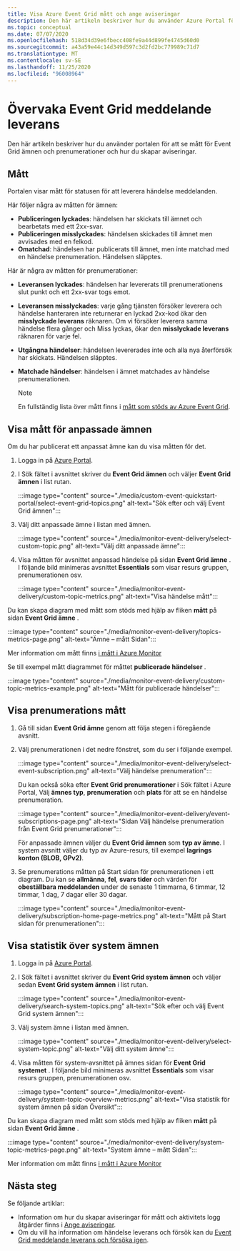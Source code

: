 ```yaml
---
title: Visa Azure Event Grid mått och ange aviseringar
description: Den här artikeln beskriver hur du använder Azure Portal för att visa mått för Azure Event Grid ämnen och prenumerationer och skapa aviseringar på dem.
ms.topic: conceptual
ms.date: 07/07/2020
ms.openlocfilehash: 518d34d39e6fbecc408fe9a44d899fe4745d60d0
ms.sourcegitcommit: a43a59e44c14d349d597c3d2fd2bc779989c71d7
ms.translationtype: MT
ms.contentlocale: sv-SE
ms.lasthandoff: 11/25/2020
ms.locfileid: "96008964"
---
```

# <a name="monitor-event-grid-message-delivery"></a>Övervaka Event Grid meddelande leverans 
Den här artikeln beskriver hur du använder portalen för att se mått för Event Grid ämnen och prenumerationer och hur du skapar aviseringar. 

## <a name="metrics"></a>Mått

Portalen visar mått för statusen för att leverera händelse meddelanden.

Här följer några av måtten för ämnen:

* **Publiceringen lyckades**: händelsen har skickats till ämnet och bearbetats med ett 2xx-svar.
* **Publiceringen misslyckades**: händelsen skickades till ämnet men avvisades med en felkod.
* **Omatchad**: händelsen har publicerats till ämnet, men inte matchad med en händelse prenumeration. Händelsen släpptes.

Här är några av måtten för prenumerationer:

* **Leveransen lyckades**: händelsen har levererats till prenumerationens slut punkt och ett 2xx-svar togs emot.
* **Leveransen misslyckades**: varje gång tjänsten försöker leverera och händelse hanteraren inte returnerar en lyckad 2xx-kod ökar den **misslyckade leverans** räknaren. Om vi försöker leverera samma händelse flera gånger och Miss lyckas, ökar den **misslyckade leverans** räknaren för varje fel.
* **Utgångna händelser**: händelsen levererades inte och alla nya återförsök har skickats. Händelsen släpptes.
* **Matchade händelser**: händelsen i ämnet matchades av händelse prenumerationen.

    > [!NOTE]
    > En fullständig lista över mått finns i [mått som stöds av Azure Event Grid](metrics.md).

## <a name="view-custom-topic-metrics"></a>Visa mått för anpassade ämnen

Om du har publicerat ett anpassat ämne kan du visa måtten för det. 

1. Logga in på [Azure Portal](https://portal.azure.com/).
2. I Sök fältet i avsnittet skriver du **Event Grid ämnen** och väljer **Event Grid ämnen** i list rutan. 

    :::image type="content" source="./media/custom-event-quickstart-portal/select-event-grid-topics.png" alt-text="Sök efter och välj Event Grid ämnen":::
3. Välj ditt anpassade ämne i listan med ämnen. 

    :::image type="content" source="./media/monitor-event-delivery/select-custom-topic.png" alt-text="Välj ditt anpassade ämne":::
4. Visa måtten för avsnittet anpassad händelse på sidan **Event Grid ämne** . I följande bild minimeras avsnittet **Essentials** som visar resurs gruppen, prenumerationen osv. 

    :::image type="content" source="./media/monitor-event-delivery/custom-topic-metrics.png" alt-text="Visa händelse mått":::

Du kan skapa diagram med mått som stöds med hjälp av fliken **mått** på sidan **Event Grid ämne** .

:::image type="content" source="./media/monitor-event-delivery/topics-metrics-page.png" alt-text="Ämne – mått Sidan":::

Mer information om mått finns [i mått i Azure Monitor](../azure-monitor/platform/data-platform-metrics.md)

Se till exempel mått diagrammet för måttet **publicerade händelser** .

:::image type="content" source="./media/monitor-event-delivery/custom-topic-metrics-example.png" alt-text="Mått för publicerade händelser":::


## <a name="view-subscription-metrics"></a>Visa prenumerations mått
1. Gå till sidan **Event Grid ämne** genom att följa stegen i föregående avsnitt. 
2. Välj prenumerationen i det nedre fönstret, som du ser i följande exempel. 

    :::image type="content" source="./media/monitor-event-delivery/select-event-subscription.png" alt-text="Välj händelse prenumeration":::    

    Du kan också söka efter **Event Grid prenumerationer** i Sök fältet i Azure Portal, Välj **ämnes typ**, **prenumeration** och **plats** för att se en händelse prenumeration. 

    :::image type="content" source="./media/monitor-event-delivery/event-subscriptions-page.png" alt-text="Sidan Välj händelse prenumeration från Event Grid prenumerationer":::        

    För anpassade ämnen väljer du **Event Grid ämnen** som **typ av ämne**. I system avsnitt väljer du typ av Azure-resurs, till exempel **lagrings konton (BLOB, GPv2)**. 
3. Se prenumerations måtten på Start sidan för prenumerationen i ett diagram. Du kan se **allmänna**, **fel**, **svars tider** och värden för **obeställbara meddelanden** under de senaste 1 timmarna, 6 timmar, 12 timmar, 1 dag, 7 dagar eller 30 dagar. 

    :::image type="content" source="./media/monitor-event-delivery/subscription-home-page-metrics.png" alt-text="Mått på Start sidan för prenumerationen":::    

## <a name="view-system-topic-metrics"></a>Visa statistik över system ämnen

1. Logga in på [Azure Portal](https://portal.azure.com/).
2. I Sök fältet i avsnittet skriver du **Event Grid system ämnen** och väljer sedan **Event Grid system ämnen** i list rutan. 

    :::image type="content" source="./media/monitor-event-delivery/search-system-topics.png" alt-text="Sök efter och välj Event Grid system ämnen":::
3. Välj system ämne i listan med ämnen. 

    :::image type="content" source="./media/monitor-event-delivery/select-system-topic.png" alt-text="Välj ditt system ämne":::
4. Visa måtten för system-avsnittet på ämnes sidan för **Event Grid systemet** . I följande bild minimeras avsnittet **Essentials** som visar resurs gruppen, prenumerationen osv. 

    :::image type="content" source="./media/monitor-event-delivery/system-topic-overview-metrics.png" alt-text="Visa statistik för system ämnen på sidan Översikt":::

Du kan skapa diagram med mått som stöds med hjälp av fliken **mått** på sidan **Event Grid ämne** .

:::image type="content" source="./media/monitor-event-delivery/system-topic-metrics-page.png" alt-text="System ämne – mått Sidan":::

Mer information om mått finns [i mått i Azure Monitor](../azure-monitor/platform/data-platform-metrics.md)


## <a name="next-steps"></a>Nästa steg
Se följande artiklar:

- Information om hur du skapar aviseringar för mått och aktivitets logg åtgärder finns i [Ange aviseringar](set-alerts.md).
- Om du vill ha information om händelse leverans och försök kan du [Event Grid meddelande leverans och försöka igen](delivery-and-retry.md).
